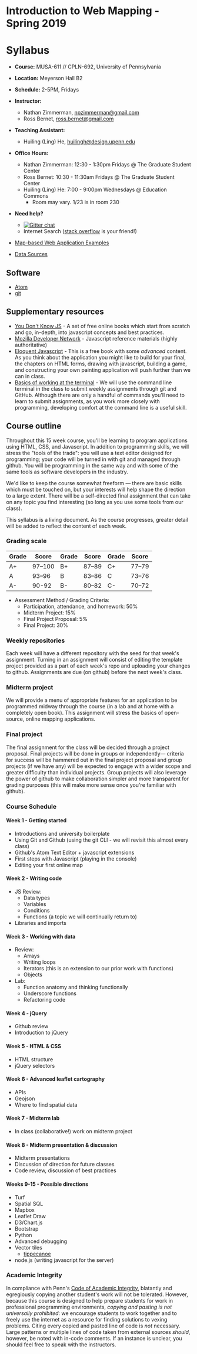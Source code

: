 # Introduction to Web Mapping - Spring 2019

# Syllabus

* **Course:**   MUSA-611 // CPLN-692, University of Pennsylvania
* **Location:** Meyerson Hall B2
* **Schedule:** 2-5PM, Fridays
* **Instructor:**
    * Nathan Zimmerman, [npzimmerman@gmail.com](mailto:npzimmerman@gmail.com)
    * Ross Bernet, [ross.bernet@gmail.com](mailto:ross.bernet@gmail.com)
* **Teaching Assistant:**
    * Huiling (Ling) He, [huilingh@design.upenn.edu](mailto:huilingh@design.upenn.edu)
* **Office Hours:**
    * Nathan Zimmerman: 12:30 - 1:30pm Fridays @ The Graduate Student Center
    * Ross Bernet: 10:30 - 11:30am Fridays @ The Graduate Student Center
    * Huiling (Ling) He: 7:00 - 9:00pm Wednesdays @ Education Commons
      * Room may vary. 1/23 is in room 230

* **Need help?**
    * [![Gitter chat](https://badges.gitter.im/gitterHQ/gitter.png)](https://gitter.im/CPLN692-MUSA611-spring2019/community#)
    * Internet Search ([stack overflow](https://stackoverflow.com/) is your friend!)
* [Map-based Web Application Examples](./webmap-examples.md)
* [Data Sources](./datasources.md)

## Software
* [Atom](https://atom.io/)
* [git](https://git-scm.com/downloads)

## Supplementary resources
* [You Don't Know JS](https://github.com/getify/You-Dont-Know-JS) - A
  set of free online books which start from scratch and go, in-depth,
  into javascript concepts and best practices.
* [Mozilla Developer
  Network](https://developer.mozilla.org/en-US/docs/Web/JavaScript) -
  Javascript reference materials (highly authoritative)
* [Eloquent Javascript](http://eloquentjavascript.net/) - This is a free
  book with some *advanced* content. As you think about the application
  you might like to build for your final, the chapters on HTML forms, drawing
  with javascript, building a game, and constructing your own painting
  application will push further than we can in class.
* [Basics of working at the terminal](http://www.cs.colby.edu/maxwell/courses/tutorials/terminal/) -
  We will use the command line terminal in the class to submit weekly assignments
  through git and GitHub. Although there are only a handful of commands you'll need
  to learn to submit assignments, as you work more closely with programming, developing
  comfort at the command line is a useful skill.

## Course outline
Throughout this 15 week course, you'll be learning to program
applications using HTML, CSS, and Javascript. In addition to programming
skills, we will stress the "tools of the trade": you will use a
text editor designed for programming; your code will be turned in
with git and managed through github. You will be programming in the same
way and with some of the same tools as software developers in the
industry.

We'd like to keep the course somewhat freeform — there are basic skills
which must be touched on, but your interests will help shape the direction
to a large extent. There will be a self-directed final assignment that can
take on any topic you find interesting (so long as you use some tools from
our class).

This syllabus is a living document. As the course progresses, greater detail
will be added to reflect the content of each week.

### Grading scale
| Grade | Score  | Grade | Score | Grade | Score |
|-------|--------|-------|-------|-------|-------|
| A+    | 97–100 | B+    | 87–89 | C+    | 77–79 |
| A     | 93–96  | B     | 83–86 | C     | 73–76 |
| A-    | 90-92  | B-    | 80–82 | C-    | 70–72 |

* Assessment Method / Grading Criteria:
    * Participation, attendance, and homework: 50%
    * Midterm Project: 15%
    * Final Project Proposal: 5%
    * Final Project:  30%

### Weekly repositories
Each week will have a different repository with the seed for that week's
assignment. Turning in an assignment will consist of editing the
template project provided as a part of each week's repo and uploading
your changes to github. Assignments are due (on github) before the next
week's class.

### Midterm project
We will provide a menu of appropriate features for an application to be
programmed midway through the course (in a lab and at home with a
completely open book). This assignment will stress the basics of open-source,
online mapping applications.

### Final project
The final assignment for the class will be decided through a project
proposal. Final projects will be done in groups or independently—
criteria for success will be hammered out in the final project proposal
and group projects (if we have any) will be expected to engage with a wider
scope and greater difficulty than individual projects. Group projects
will also leverage the power of github to make collaboration simpler and
more transparent for grading purposes (this will make more sense once
you're familiar with github).

### Course Schedule

#### Week 1 - Getting started
* Introductions and university boilerplate
* Using Git and Github (using the git CLI - we will revisit this almost every class)
* Github's Atom Text Editor + javascript extensions
* First steps with Javascript (playing in the console)
* Editing your first online map

#### Week 2 - Writing code
* JS Review:
    * Data types
    * Variables
    * Conditions
    * Functions (a topic we will continually return to)
* Libraries and imports

#### Week 3 - Working with data
* Review:
    * Arrays
    * Writing loops
    * Iterators (this is an extension to our prior work with functions)
    * Objects
* Lab:
    * Function anatomy and thinking functionally
    * Underscore functions
    * Refactoring code

#### Week 4 - jQuery
* Github review
* Introduction to jQuery

#### Week 5 - HTML & CSS

* HTML structure
* jQuery selectors

#### Week 6 - Advanced leaflet cartography
* APIs
* Geojson
* Where to find spatial data

#### Week 7 - Midterm lab
* In class (collaborative!) work on midterm project

#### Week 8 - Midterm presentation & discussion
* Midterm presentations
* Discussion of direction for future classes
* Code review, discussion of best practices

#### Weeks 9-15 - Possible directions
* Turf
* Spatial SQL
* Mapbox
* Leaflet Draw
* D3/Chart.js
* Bootstrap
* Python
* Advanced debugging
* Vector tiles
   * [tippecanoe](https://github.com/mapbox/tippecanoe)
* node.js (writing javascript for the server)

### Academic Integrity
In compliance with Penn's
[Code of Academic Integrity](http://www.upenn.edu/academicintegrity/ai_codeofacademicintegrity.html),
blatantly and egregiously copying another student's work will
not be tolerated. However, because this course is designed to
help prepare students for work in professional programming
environments, *copying and pasting is not universally prohibited*:
we encourage students to work together and to freely use the
internet as a resource for finding solutions to vexing problems. Citing
every copied and pasted line of code is *not* necessary. Large patterns
or multiple lines of code taken from external sources *should*, however,
be noted with in-code comments. If an instance is unclear, you should
feel free to speak with the instructors.
